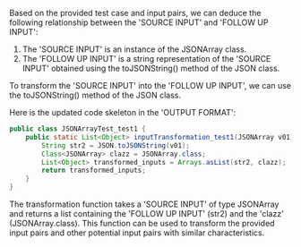 Based on the provided test case and input pairs, we can deduce the following relationship between the 'SOURCE INPUT' and 'FOLLOW UP INPUT':

1. The 'SOURCE INPUT' is an instance of the JSONArray class.
2. The 'FOLLOW UP INPUT' is a string representation of the 'SOURCE INPUT' obtained using the toJSONString() method of the JSON class.

To transform the 'SOURCE INPUT' into the 'FOLLOW UP INPUT', we can use the toJSONString() method of the JSON class.

Here is the updated code skeleton in the 'OUTPUT FORMAT':

```java
public class JSONArrayTest_test1 {
    public static List<Object> inputTransformation_test1(JSONArray v01) {
        String str2 = JSON.toJSONString(v01);
        Class<JSONArray> clazz = JSONArray.class;
        List<Object> transformed_inputs = Arrays.asList(str2, clazz);
        return transformed_inputs;
    }
}
```

The transformation function takes a 'SOURCE INPUT' of type JSONArray and returns a list containing the 'FOLLOW UP INPUT' (str2) and the 'clazz' (JSONArray.class). This function can be used to transform the provided input pairs and other potential input pairs with similar characteristics.